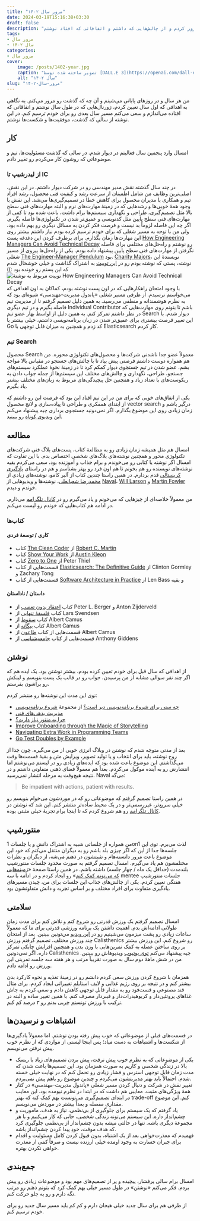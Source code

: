 ```yaml
---
title: "مرور سال ۱۴۰۲"
date: 2024-03-19T15:16:38+03:30
draft: false
description: "در این نوشته سال ۱۴۰۲ رو مرور کردم و از چالش‌هایی که داشتم و اتفاقاتی که افتاد نوشتم."
tags:
- مرور سال
- سال ۱۴۰۲
categories:
- مرور سال
cover:
    image: /posts/1402-year.jpg
    caption: "تصویر ساخته شده توسط [DALL.E 3](https://openai.com/dall-e-3)"
    alt: "سال ۱۴۰۲"
slug: "مرور-سال-۱۴۰۲"
---
```


من هر سال و در روز‌های پایانی می‌شینم و آن چه که گذشت رو مرور می‌کنم. یه نگاهی به اهدافی که اول سال تعیین کردم، ژورنال‌هایی که در طول سال نوشتم و اتفاقاتی که افتاده می‌اندازم و سعی می‌کنم مسیر سال بعدی رو برای خودم ترسیم کنم. در این نوشته از سالی که گذشت، موفقیت‌ها و شکست‌ها نوشتم.

## کار

امسال وارد پنجمین سال فعالیتم در دیوار شدم. در سالی که گذشت مسئولیت‌ها، تیم و موضوعاتی که روشون کار می‌کردم رو تغییر دادم.

### از لیدرشیپ تا IC

در چند سال گذشته نقش مدیر مهندسی رو در شرکت دیوار داشتم. در این نقش، اصلی‌ترین وظایف من شامل اطمینان از سرعت رشد و کیفیت فنی محصول، رشد افراد تیم و همکاری با مدیران محصول برای کاهش خطا در تصمیم‌گیری‌ها می‌شد. این نقش با وجود همهٔ خوبی‌ها و رشدهایی که در زمینه‌ٔ مهارت‌های نرم و البته مهارت‌های فنی سطح بالا مثل تصمیم‌گیری، طراحی و نگهداری سیستم‌ها برام داشت، باعث شده بود تا کمی از مهارت‌های فنی سطح پایین مثل کدنویسی و عمیق‌تر شدن در تکنولوژی‌ها فاصله بگیرم. اگر چه این فاصله لزوماً بد نیست و فرصت فکر کردن به مسائل دیگری رو بهم داده بود، ولی من با توجه به مسیر شغلی که برای خودم ترسیم کرده بودم نیاز داشتم بیشتر روی این مهارت‌ها زمان بگذارم. برای برطرف کردن این دغدغه پست [How Engineering Managers Can Avoid Technical Decay](https://aminrb.me/engineering-managers-avoid-technical-decay/) رو نوشتم و راه‌حل‌های مختلفی برای فاصله نگرفتن از مهارت‌های فنی سطح پایین پیشنهاد داده بودم. یکی از راه‌حل‌ها پیروی از مسیر شغلی [The Engineer-Manager Pendulum](https://charity.wtf/2017/05/11/the-engineer-manager-pendulum/) بود. [Charity Majors](https://twitter.com/mipsytipsy)، نویسندهٔ این نوشته، پستی که نوشته بودم رو در [این توییت](https://twitter.com/mipsytipsy/status/1706852204521636237) به اشتراک گذاشت و خیلی خوشحال شدم که این پستم رو خونده بود :))
![توییت مربوط به نوشتهٔ How Engineering Managers Can Avoid Technical Decay](/posts/charity-majors-quote.png "توییت مربوط به نوشتهٔ How Engineering Managers Can Avoid Technical Decay")با وجود امتحان راهکارهایی که در اون پست نوشته بودم، کماکان به اون اهدافی که می‌خواستم نرسیدم. از طرفی مسیر شغلی «پاندول مدیریت-مهندسی» شیوه‌ای بود که به نظرم هوشمندانه و منطقی می‌رسید. به همین دلیل تصمیم گرفتم تا از مدیریت تیم فاصله بگیرم و در تیم دیگری Individual Contributor باشم تا بتونم روی مهارت‌هایی که در نظر داشتم تمرکز کنم. به همین دلیل از اواسط بهار عضو تیم Search دیوار شدم. با این تغییر فرصت بیشتری برای عمیق‌تر شدن در زبان برنامه‌نویسی داشتم، خیلی بیشتر با Go کد زدم و همچنین به میزان قابل توجهی با Elasticsearch کار کردم.

### تیم Search

محصول Search معمولاً عضو جدا ناشدنی شرکت‌ها و محصول‌های تکنولوژی محوره. من هم همواره دوست داشتم فرصتی پیش بیاد تا با چالش‌های جستجو در مقیاس بالا مواجه بشم. عضو شدن در تیم جستجوی دیوار کمکم کرد تا در زمینهٔ نحوهٔ عملکرد سیستم‌های جستجو، طراحی، نگهداری و چالش‌های مختلف این سیستم‌ها از جمله جواب دادن به ریکوست‌های با تعداد زیاد و همچنین حل پیچیدگی‌های مربوط به زبان‌های مختلف بیشتر یاد بگیرم.

یکی از اتفاق‌های خوبی که برای من در این تیم افتاد این بود که فرصت این رو داشتم که از ابتدای همفکری و طراحی تا پیاده‌سازی و لانچ محصول vector search درگیر باشم و زمان زیادی روی این موضوع بگذارم. اگر نمی‌دونید جستجوی برداری چیه پیشنهاد می‌کنم این [ویدیوی کوتاه](https://www.youtube.com/watch?v=QTAHDuVNWFI) رو ببینید.

## مطالعه

امسال هم مثل همیشه زمان زیادی رو به مطالعهٔ کتاب، پست‌های بلاگ‌ فنی شرکت‌های تکنولوژی محور و همچنین نوشته‌های بلاگ‌های شخصی اختصاص بدم. با این تفاوت که امسال اگر نوشته‌ یا کتابی رو می‌خوندم و برام جذاب و آموزنده بود، سعی می‌کردم بقیه نوشته‌های نویسنده رو هم بخونم تا هم اون فرد رو بهتر بشناسم و هم در راستای [یادگیری کریستالی](https://motamem.org/%D9%81%D8%A7%DB%8C%D9%84-%D8%B5%D9%88%D8%AA%DB%8C-%DB%8C%D8%A7%D8%AF%DA%AF%DB%8C%D8%B1%DB%8C-%DA%A9%D8%B1%DB%8C%D8%B3%D8%AA%D8%A7%D9%84%DB%8C-%D8%B4%D8%B9%D8%A8%D8%A7%D9%86%D8%B9%D9%84%DB%8C/) قدم بردارم. در همین راستا چندین کتاب از آلبر کامو، نوشته‌های زیادی از [محمدرضا شعبانعلی](https://www.shabanali.com/)، نوشته‌ها و ویدیو‌هایی از [Naval](http://nav.al/)، [Will Larson](https://lethain.com/) و [Martin Fowler](https://martinfowler.com/) خوندم و دیدم.

من معمولاً خلاصه‌ای از چیزهایی که می‌خونم و یاد می‌گیرم رو در [کانال تلگرامم](https://t.me/aminrbg) می‌ذارم. در ادامه هم کتاب‌هایی که خوندم رو لیست می‌کنم.

### کتاب‌ها

#### کاری / توسعهٔ فردی

- کتاب [The Clean Coder](https://www.goodreads.com/book/show/10284614-the-clean-coder) از [Robert C. Martin](https://cleancoder.com/)
- کتاب [Show Your Work](https://www.goodreads.com/book/show/18290401-show-your-work) از [Austin Kleon](https://austinkleon.com/)
- کتاب [Zero to One](https://www.goodreads.com/book/show/18050143-zero-to-one) از Peter Thiel
- قسمت‌هایی از کتاب [Elasticsearch: The Definitive Guide](https://www.goodreads.com/book/show/21557290-elasticsearch) از Clinton Gormley و Zachary Tong
- قسمت‌هایی از کتاب [Software Architecture in Practice](https://www.goodreads.com/book/show/70143.Software_Architecture_in_Practice) از Len Bass و بقیه

#### داستان / ناداستان

- کتاب [اعتقاد بدون تعصب](https://www.goodreads.com/book/show/25571181) از Peter L. Berger و Anton Zijderveld
- کتاب [فلسفهٔ تنهایی](https://www.goodreads.com/book/show/43297127) از Lars Svendsen
- کتاب [سقوط](https://www.goodreads.com/book/show/440009._) از Albert Camus
- کتاب [بیگانه](https://www.goodreads.com/book/show/440020._) از Albert Camus
- قسمت‌هایی از کتاب [طاعون](https://www.goodreads.com/book/show/439979._?ac=1&from_search=true&qid=5X6VV0V2LM&rank=1) از Albert Camus
- قسمت‌هایی از کتاب [جامعه‌شناسی](https://www.goodreads.com/book/show/27419477) از Anthony Giddens

## نوشتن

از اهدافی که سال قبل برای خودم تعیین کرده بودم، بیشتر نوشتن بود. یک ایده هم که اگر چند نفر سوالی مشابه از من پرسیدن، جواب رو در قالب یک پست بنویسم و لینکش رو براشون بفرستم.

توی این مدت این نوشته‌ها رو منتشر کردم:

- [چه سنی برای شروع برنامه‌نویسی دیر است؟](https://aminrb.me/fa/چه-سنی-برای-شروع-برنامه-نویسی-دیر-است/) از مجموعهٔ [شروع برنامه‌نویسی](https://aminrb.me/fa/series/%D8%B4%D8%B1%D9%88%D8%B9-%D8%A8%D8%B1%D9%86%D8%A7%D9%85%D9%87-%D9%86%D9%88%DB%8C%D8%B3%DB%8C/)
- [مدیریت بدهی‌های فنی](https://aminrb.me/fa/مدیریت-بدهی-های-فنی/)
- [چرا به منتور نیاز داریم؟](https://aminrb.me/fa/چرا-به-منتور-نیاز-داریم/)
- [Improve Onboarding through the Magic of Storytelling](https://aminrb.me/onboarding-storytelling/)
- [Navigating Extra Work in Programming Teams](https://aminrb.me/extra-work/)
- [Go Test Doubles by Example](https://aminrb.me/go-test-double/)

بعد از مدتی متوجه شدم که نوشتن در وبلاگ انرژی خوبی از من می‌گیره. چون جدا از روح نوشته، باید برای انتخاب و یا تولید تصویر، ویرایش متن و بقیهٔ قسمت‌ها وقت می‌گذاشتم. این موضوع باعث شده بود که ایده‌های زیادی رو در لیستم می‌نوشتم اما انتشارش رو به آینده موکول می‌کردم. بعداً هم معمولاً فضای ذهنی متفاوتی داشتم و در نتیجه هیچ‌وقت به مرحله انتشار نمی‌رسید. Naval می‌گه:
> Be impatient with actions, patient with results.

 در همین راستا تصمیم گرفتم که موضوعاتی رو که در موردشون می‌خوام بنویسم رو خیلی سریع‌تر، غیررسمی‌تر و در یک محیط ساده‌تر منتشر کنم. این شد که نوشتن در [کانال تلگرامم](https://t.me/aminrbg) رو هم شروع کردم که تا اینجا برام تجربهٔ خیلی مثبتی بوده.

## منتورشیپ

من همواره از جلساتی شبیه به اشتراک دانش و یا جلسات 1on1 لذت می‌برم. توی این جلسه‌ها جدا از این که اگر چیزی بلد باشم رو به دیگران منتقل می‌کنم که خود این موضوع باعث مرور دانسته‌هام و تثبیتشون در ذهنم می‌شه، از دیگران و نظرات مختلفشون هم یاد می‌گیرم. امسال تصمیم گرفتم به صورت محدود جلسات منتورشیپ بلندمدت (حداقل یک ماه / چهار جلسه) داشته باشم. در همین راستا صفحهٔ «[زمینه‌هایی که می‌تونم کمک کنم](https://aminrb.me/fa/ways-i-help/)» رو ایجاد کردم و در ادامه با سه mentee جلسات منتورشیپ هفتگی تعیین کردم. یکی از چالش‌های جذاب این جلسات برای من، چیدن مسیرهای یادگیری متفاوت برای افراد مختلف و بر اساس تجربه‌ و دانش متفاوتشون بود.

## سلامتی

امسال تصمیم گرفتم یک ورزش قدرتی رو شروع کنم و تلاش کنم برای مدت زمان طولانی ادامه‌اش بدم. اهمیت داشتن یک برنامه ورزشی قدرتی برای ما که معمولاً ساعات زیادی رو پشت‌ میزمون می‌شینیم رو در [این ویدیو](https://www.youtube.com/watch?v=dHTkP6HmIpA) می‌تونین ببینین. بعد از امتحان چند ورزش مختلف، تصمیم گرفتم ورزش Calisthenics رو شروع کنم. این ورزش بیشتر بر روی ساختن عضله به کمک تمرین‌هایی با وزن بدن و همچنین افزایش چابکی تمرکز داره. اگر نمی‌دونین Calisthenics چیه پیشنهاد می‌کنم [توی یوتیوب](https://www.youtube.com/results?search_query=calisthenics) ویدیوهاش رو ببینین. من در شش ماههٔ دوم سال به صورت تقریباً مرتب و هر هفته سه جلسه تمرینی این ورزش رو ادامه دادم.

همزمان با شروع کردن ورزش سعی کردم دانشم رو در زمینهٔ تغذیه و نحوه کارکرد بدن بیشتر کنم و در نتیجه بر روی رژیم غذایی و لایف استایلم تغییراتی ایجاد کردم. برای مثال قند مصنوعی و فست‌فود رو به مقدار قابل توجهی کاهش دادم و سعی کردم به جاش غذاهای پروتئین‌دار و کربوهیدرات‌دار و فیبردار مصرف کنم. با همین تغییر ساده و البته در ترکیب با ورزش تونستم چربی بدنم رو ۳ درصد کم کنم.

## اشتباهات و نرسیدن‌ها

در قسمت‌های قبلی از موضوعاتی که خوب پیش رفته بودن نوشتم. اما معمولاً یادگیری‌ها از شکست‌ها و اشتباهات به دست میاد؛ پس اینجا لیستی از مواردی که از نظرم خوب پیش نرفتن می‌نویسم.

- یکی از موضوعاتی که به نظرم خوب پیش نرفت، پیش بردن تصمیم‌های زیاد با ریسک بالا در زندگی شخصی و کاریم به صورت همزمان بود. این تصمیم‌ها باعث شدن که مدت زمان قابل توجهی استرس و فشار زیادی رو تحمل کنم که در نهایت خیلی خسته شدم. احتمالاً باید بهتر مدیریتشون می‌کردم و چندین موضوع رو باهم پیش نمی‌بردم.
- تغییر نقش در شرکت و دنبال کردن مسیر شغلی «پاندول مدیریت-مهندسی» در کنار همهٔ ویژگی‌های مثبت، معایبی هم داشت که در ابتدا در نظرم نیومده بود. این معایب در ابتدای تصمیم‌گیری‌ می‌تونست بهم کمک کنه که بهتر trade-off کنم. این موضوع مقداری مفصله و بعداً بیشتر در موردش می‌نویسم.
- یاد گرفتم که یک سیستم برای جلوگیری از بی‌نظمی، نیاز به هدف، ماموریت و چشم‌انداز داره. این سیستم می‌تونه زندگی شخصی، جایی که کار می‌کنیم و یا هر مجموعهٔ دیگری باشه. تنها در حالتی میشه بدون چشم‌انداز از بی‌نظمی جلوگیری کرد که هدف موقت، خودِ پیدا کردن چشم‌انداز باشه.
- فهمیدم که معذرت‌خواهی بعد از یک اشتباه، بدون قبول کردن کامل مسئولیت و اقدام برای جبران خسارت به وجود اومده خیلی ارزنده نیست و صرفاً کمی از معذرت خواهی نکردن بهتره.  

## جمع‌بندی

امسال برام سالی پرفشار، پیچیده و پر از تصمیم‌های مهم بود و موضوعات زیادی رو پیش بردم. فکر می‌کنم «نوشتن» در طول مسیر خیلی بهم کمک کرد که بتونم ذهنم رو مرتب نگه دارم و رو به جلو حرکت کنم.

از طرفی هم برای سال جدید خیلی هیجان دارم و کم کم باید مسیر سال جدید رو برای خودم ترسیم کنم.
